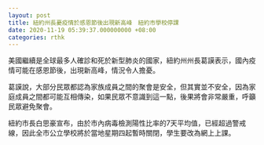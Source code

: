 ```yaml
---
layout: post
title: 紐約州長憂疫情於感恩節後出現新高峰　紐約市學校停課
date: 2020-11-19 05:39:37.000000000 +08:00
categories: rthk
---
```


美國繼續是全球最多人確診和死於新型肺炎的國家，紐約州州長葛謨表示，國內疫情可能在感恩節後，出現新高峰，情況令人擔憂。

葛謨說，大部分民眾都認為家族成員之間的聚會是安全，但其實並不安全，因為家庭成員之間都可能互相傳染，如果民眾不意識到這一點，後果將會非常嚴重，呼籲民眾避免聚會。

紐約市長白思豪宣布，由於市內病毒檢測陽性比率的7天平均值，已經超過警戒線，因此全市公立學校將於當地星期四起暫時關閉，學生要改為網上上課。
